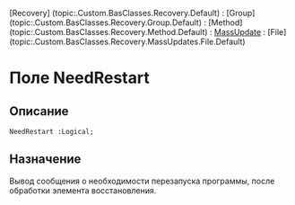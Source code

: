 ﻿---
Link: .Recovery.MassUpdates.Base.@NeedRestart
---

[Recovery]  (topic:.Custom.BasClasses.Recovery.Default) :
[Group]     (topic:.Custom.BasClasses.Recovery.Group.Default) :
[Method]    (topic:.Custom.BasClasses.Recovery.Method.Default) :
[MassUpdate](topic:.Custom.BasClasses.Recovery.MassUpdates.Default) :
[File]      (topic:.Custom.BasClasses.Recovery.MassUpdates.File.Default)

# Поле NeedRestart

## Описание

    NeedRestart :Logical;

## Назначение

Вывод сообщения о необходимости перезапуска программы, после обработки элемента восстановления.